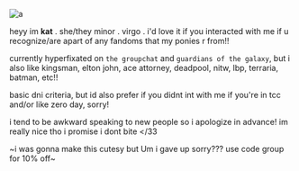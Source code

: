  ![a](https://i.postimg.cc/0Qk8TRk7/6e3c9e56258ce382b0f28dda510a9e63.jpg)
 
 heyy im **kat** . she/they minor . virgo . i'd love it if you interacted with me if u recognize/are apart of any fandoms that my ponies r from!!

 currently hyperfixated on `the groupchat` and `guardians of the galaxy`, but i also like kingsman, elton john, ace attorney, deadpool, nitw, lbp, terraria, batman, etc!!

 basic dni criteria, but id also prefer if you didnt int with me if you're in tcc and/or like zero day, sorry!

 i tend to be awkward speaking to new people so i apologize in advance! im really nice tho i promise i dont bite </33

 ~i was gonna make this cutesy but Um i gave up sorry??? use code group for 10% off~

